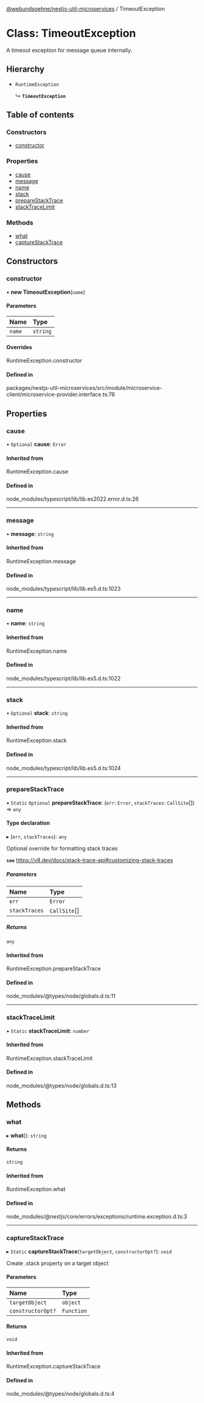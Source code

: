 [@webundsoehne/nestjs-util-microservices](../README.md) / TimeoutException

# Class: TimeoutException

A timeout exception for message queue internally.

## Hierarchy

- `RuntimeException`

  ↳ **`TimeoutException`**

## Table of contents

### Constructors

- [constructor](TimeoutException.md#constructor)

### Properties

- [cause](TimeoutException.md#cause)
- [message](TimeoutException.md#message)
- [name](TimeoutException.md#name)
- [stack](TimeoutException.md#stack)
- [prepareStackTrace](TimeoutException.md#preparestacktrace)
- [stackTraceLimit](TimeoutException.md#stacktracelimit)

### Methods

- [what](TimeoutException.md#what)
- [captureStackTrace](TimeoutException.md#capturestacktrace)

## Constructors

### constructor

• **new TimeoutException**(`name`)

#### Parameters

| Name | Type |
| :------ | :------ |
| `name` | `string` |

#### Overrides

RuntimeException.constructor

#### Defined in

packages/nestjs-util-microservices/src/module/microservice-client/microservice-provider.interface.ts:76

## Properties

### cause

• `Optional` **cause**: `Error`

#### Inherited from

RuntimeException.cause

#### Defined in

node_modules/typescript/lib/lib.es2022.error.d.ts:26

___

### message

• **message**: `string`

#### Inherited from

RuntimeException.message

#### Defined in

node_modules/typescript/lib/lib.es5.d.ts:1023

___

### name

• **name**: `string`

#### Inherited from

RuntimeException.name

#### Defined in

node_modules/typescript/lib/lib.es5.d.ts:1022

___

### stack

• `Optional` **stack**: `string`

#### Inherited from

RuntimeException.stack

#### Defined in

node_modules/typescript/lib/lib.es5.d.ts:1024

___

### prepareStackTrace

▪ `Static` `Optional` **prepareStackTrace**: (`err`: `Error`, `stackTraces`: `CallSite`[]) => `any`

#### Type declaration

▸ (`err`, `stackTraces`): `any`

Optional override for formatting stack traces

**`see`** https://v8.dev/docs/stack-trace-api#customizing-stack-traces

##### Parameters

| Name | Type |
| :------ | :------ |
| `err` | `Error` |
| `stackTraces` | `CallSite`[] |

##### Returns

`any`

#### Inherited from

RuntimeException.prepareStackTrace

#### Defined in

node_modules/@types/node/globals.d.ts:11

___

### stackTraceLimit

▪ `Static` **stackTraceLimit**: `number`

#### Inherited from

RuntimeException.stackTraceLimit

#### Defined in

node_modules/@types/node/globals.d.ts:13

## Methods

### what

▸ **what**(): `string`

#### Returns

`string`

#### Inherited from

RuntimeException.what

#### Defined in

node_modules/@nestjs/core/errors/exceptions/runtime.exception.d.ts:3

___

### captureStackTrace

▸ `Static` **captureStackTrace**(`targetObject`, `constructorOpt?`): `void`

Create .stack property on a target object

#### Parameters

| Name | Type |
| :------ | :------ |
| `targetObject` | `object` |
| `constructorOpt?` | `Function` |

#### Returns

`void`

#### Inherited from

RuntimeException.captureStackTrace

#### Defined in

node_modules/@types/node/globals.d.ts:4
